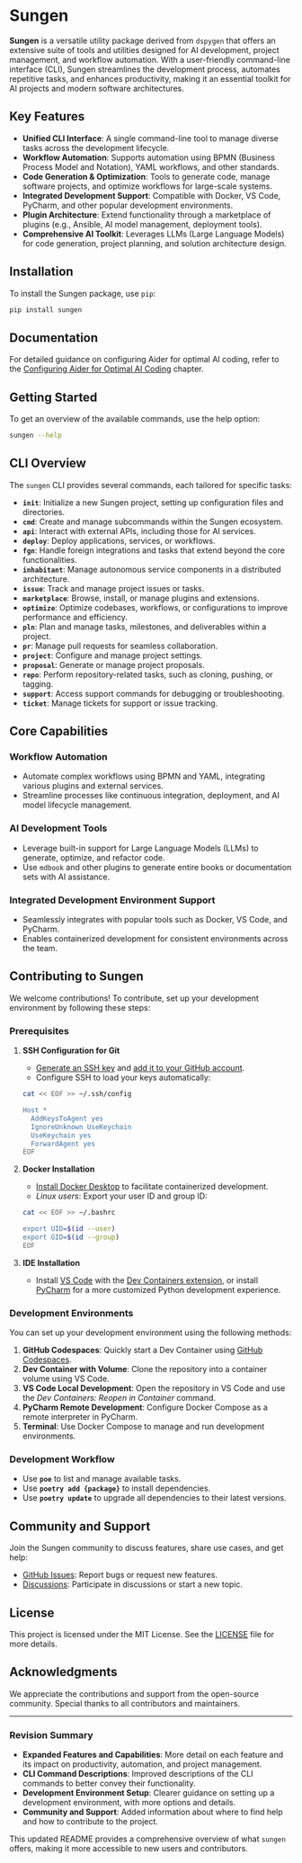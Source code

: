# **Sungen**

**Sungen** is a versatile utility package derived from `dspygen` that offers an extensive suite of tools and utilities designed for AI development, project management, and workflow automation. With a user-friendly command-line interface (CLI), Sungen streamlines the development process, automates repetitive tasks, and enhances productivity, making it an essential toolkit for AI projects and modern software architectures.

## **Key Features**

- **Unified CLI Interface**: A single command-line tool to manage diverse tasks across the development lifecycle.
- **Workflow Automation**: Supports automation using BPMN (Business Process Model and Notation), YAML workflows, and other standards.
- **Code Generation & Optimization**: Tools to generate code, manage software projects, and optimize workflows for large-scale systems.
- **Integrated Development Support**: Compatible with Docker, VS Code, PyCharm, and other popular development environments.
- **Plugin Architecture**: Extend functionality through a marketplace of plugins (e.g., Ansible, AI model management, deployment tools).
- **Comprehensive AI Toolkit**: Leverages LLMs (Large Language Models) for code generation, project planning, and solution architecture design.

## **Installation**

To install the Sungen package, use `pip`:

```sh
pip install sungen
```

## **Documentation**

For detailed guidance on configuring Aider for optimal AI coding, refer to the [Configuring Aider for Optimal AI Coding](src/sungen/plugins/aider/devlog/chapters/configuring_aider.md) chapter.

## **Getting Started**

To get an overview of the available commands, use the help option:

```sh
sungen --help
```

## **CLI Overview**

The `sungen` CLI provides several commands, each tailored for specific tasks:

- **`init`**: Initialize a new Sungen project, setting up configuration files and directories.
- **`cmd`**: Create and manage subcommands within the Sungen ecosystem.
- **`api`**: Interact with external APIs, including those for AI services.
- **`deploy`**: Deploy applications, services, or workflows.
- **`fgn`**: Handle foreign integrations and tasks that extend beyond the core functionalities.
- **`inhabitant`**: Manage autonomous service components in a distributed architecture.
- **`issue`**: Track and manage project issues or tasks.
- **`marketplace`**: Browse, install, or manage plugins and extensions.
- **`optimize`**: Optimize codebases, workflows, or configurations to improve performance and efficiency.
- **`pln`**: Plan and manage tasks, milestones, and deliverables within a project.
- **`pr`**: Manage pull requests for seamless collaboration.
- **`project`**: Configure and manage project settings.
- **`proposal`**: Generate or manage project proposals.
- **`repo`**: Perform repository-related tasks, such as cloning, pushing, or tagging.
- **`support`**: Access support commands for debugging or troubleshooting.
- **`ticket`**: Manage tickets for support or issue tracking.

## **Core Capabilities**

### **Workflow Automation**
- Automate complex workflows using BPMN and YAML, integrating various plugins and external services.
- Streamline processes like continuous integration, deployment, and AI model lifecycle management.

### **AI Development Tools**
- Leverage built-in support for Large Language Models (LLMs) to generate, optimize, and refactor code.
- Use `mdbook` and other plugins to generate entire books or documentation sets with AI assistance.

### **Integrated Development Environment Support**
- Seamlessly integrates with popular tools such as Docker, VS Code, and PyCharm.
- Enables containerized development for consistent environments across the team.

## **Contributing to Sungen**

We welcome contributions! To contribute, set up your development environment by following these steps:

### **Prerequisites**

1. **SSH Configuration for Git**
   - [Generate an SSH key](https://docs.github.com/en/authentication/connecting-to-github-with-ssh/generating-a-new-ssh-key-and-adding-it-to-the-ssh-agent#generating-a-new-ssh-key) and [add it to your GitHub account](https://docs.github.com/en/authentication/connecting-to-github-with-ssh/adding-a-new-ssh-key-to-your-github-account).
   - Configure SSH to load your keys automatically:
    ```sh
    cat << EOF >> ~/.ssh/config
    
    Host *
      AddKeysToAgent yes
      IgnoreUnknown UseKeychain
      UseKeychain yes
      ForwardAgent yes
    EOF
    ```

2. **Docker Installation**
   - [Install Docker Desktop](https://www.docker.com/get-started) to facilitate containerized development.
   - _Linux users_: Export your user ID and group ID:
    ```sh
    cat << EOF >> ~/.bashrc
    
    export UID=$(id --user)
    export GID=$(id --group)
    EOF
    ```

3. **IDE Installation**
   - Install [VS Code](https://code.visualstudio.com/) with the [Dev Containers extension](https://marketplace.visualstudio.com/items?itemName=ms-vscode-remote.remote-containers), or install [PyCharm](https://www.jetbrains.com/pycharm/download) for a more customized Python development experience.

### **Development Environments**

You can set up your development environment using the following methods:

1. **GitHub Codespaces**: Quickly start a Dev Container using [GitHub Codespaces](https://github.com/features/codespaces).
2. **Dev Container with Volume**: Clone the repository into a container volume using VS Code.
3. **VS Code Local Development**: Open the repository in VS Code and use the _Dev Containers: Reopen in Container_ command.
4. **PyCharm Remote Development**: Configure Docker Compose as a remote interpreter in PyCharm.
5. **Terminal**: Use Docker Compose to manage and run development environments.

### **Development Workflow**

- Use **`poe`** to list and manage available tasks.
- Use **`poetry add {package}`** to install dependencies.
- Use **`poetry update`** to upgrade all dependencies to their latest versions.

## **Community and Support**

Join the Sungen community to discuss features, share use cases, and get help:

- [GitHub Issues](https://github.com/your-repo/sungen/issues): Report bugs or request new features.
- [Discussions](https://github.com/your-repo/sungen/discussions): Participate in discussions or start a new topic.

## **License**

This project is licensed under the MIT License. See the [LICENSE](LICENSE) file for more details.

## **Acknowledgments**

We appreciate the contributions and support from the open-source community. Special thanks to all contributors and maintainers.

---

### **Revision Summary**

- **Expanded Features and Capabilities**: More detail on each feature and its impact on productivity, automation, and project management.
- **CLI Command Descriptions**: Improved descriptions of the CLI commands to better convey their functionality.
- **Development Environment Setup**: Clearer guidance on setting up a development environment, with more options and details.
- **Community and Support**: Added information about where to find help and how to contribute to the project.

This updated README provides a comprehensive overview of what `sungen` offers, making it more accessible to new users and contributors.
